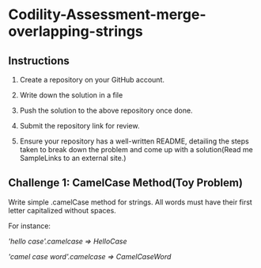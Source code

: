 # Codility-Assessment-merge-overlapping-strings


## Instructions
1. Create a repository on your GitHub account.

2. Write down the solution in a file

3. Push the solution to the above repository once done.

4. Submit the repository link for review.

5. Ensure your repository has a well-written README, detailing the steps taken to break down the problem and come up with a solution(Read me SampleLinks to an external site.)

## Challenge 1: CamelCase Method(Toy Problem)
Write simple .camelCase method for strings. All words must have their first letter capitalized without spaces.

For instance:

*'hello case'.camelcase => HelloCase*

*'camel case word'.camelcase => CamelCaseWord*